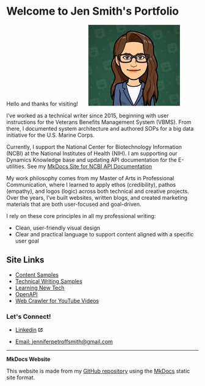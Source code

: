 
# Welcome to Jen Smith's Portfolio

Hello and thanks for visiting! &nbsp; &nbsp;&nbsp;&nbsp;&nbsp;![cartoon me](images/cartoonme.png)


I’ve worked as a technical writer since 2015, beginning with user instructions for the Veterans Benefits Management System (VBMS). From there, I documented system architecture and authored SOPs for a big data initiative for the U.S. Marine Corps.

 Currently, I support the National Center for Biotechnology Information (NCBI) at the National Institutes of Health (NIH). I am supporting our Dynamics Knowledge base and updating API documentation for the E-utilities. See my [MkDocs Site for NCBI API Documentation](https://eutilities.github.io/site/)

My work philosophy comes from my Master of Arts in Professional Communication, where I learned to apply ethos (credibility), pathos (empathy), and logos (logic) across both technical and creative projects. Over the years, I’ve built websites, written blogs, and created marketing materials that are both user-focused and goal-driven.

I rely on these core principles in all my professional writing:

* Clean, user-friendly visual design
* Clear and practical language to support content aligned with a specific user goal

## Site Links

 
   
  * [Content Samples](visuals.md)
  * [Technical Writing Samples](documentation-samples.md)
  * [Learning New Tech](api.md)
  * [OpenAPI](api.md)
  * [Web Crawler for YouTube Videos](webcrawler.md)
 

### Let's Connect!

 * [Linkedin](https://www.linkedin.com/in/jennifer-petroff-smith/) ![offsite.jpg](images/offsite.jpg)

* [Email: jenniferpetroffsmith@gmail.com](mailto:jenniferpetroffsmith@gmail.com)

___

**MkDocs Website**

This website is made from my [GitHub repository](https://github.com/jenpetsmit) using the [MkDocs](https://www.mkdocs.org/) static site format.